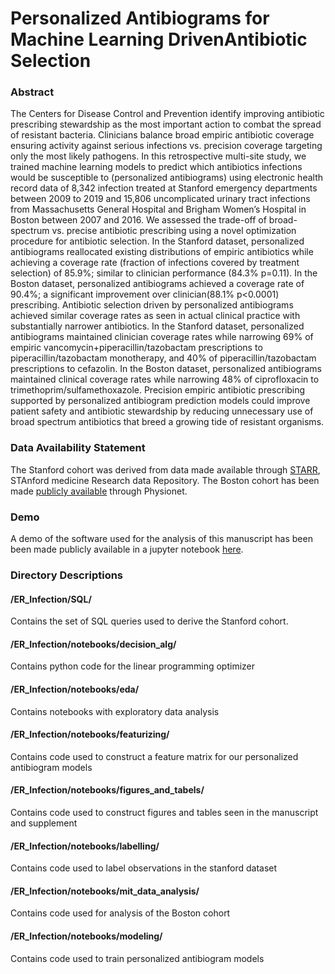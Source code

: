 # Personalized Antibiograms for Machine Learning DrivenAntibiotic Selection

### Abstract
The Centers for Disease Control and Prevention identify improving antibiotic prescribing stewardship as the most important action to combat the spread of resistant bacteria. Clinicians balance broad empiric antibiotic coverage ensuring activity against serious infections vs. precision coverage targeting only the most likely pathogens. In this retrospective multi-site study, we trained machine learning models to predict which antibiotics infections would be susceptible to (personalized antibiograms) using electronic health record data of 8,342 infection treated at Stanford emergency departments between 2009 to 2019 and 15,806 uncomplicated urinary tract infections from Massachusetts General Hospital and Brigham Women’s Hospital in Boston between 2007 and 2016. We assessed the trade-off of broad-spectrum vs. precise antibiotic prescribing using a novel optimization procedure for antibiotic selection. In the Stanford dataset, personalized antibiograms reallocated existing distributions of empiric antibiotics while achieving a coverage rate (fraction of infections covered by treatment selection) of 85.9%; similar to clinician performance (84.3% p=0.11). In the Boston dataset, personalized antibiograms achieved a coverage rate of 90.4%; a significant improvement over clinician(88.1% p<0.0001) prescribing. Antibiotic selection driven by personalized antibiograms achieved similar coverage rates as seen in actual clinical practice with substantially narrower antibiotics. In the Stanford dataset, personalized antibiograms maintained clinician coverage rates while narrowing 69% of empiric vancomycin+piperacillin/tazobactam prescriptions to piperacillin/tazobactam monotherapy, and 40% of piperacillin/tazobactam prescriptions to cefazolin. In the Boston dataset, personalized antibiograms maintained clinical coverage rates while narrowing 48% of ciprofloxacin to trimethoprim/sulfamethoxazole. Precision empiric antibiotic prescribing supported by personalized antibiogram prediction models could improve patient safety and antibiotic stewardship by reducing unnecessary use of broad spectrum antibiotics that breed a growing tide of resistant organisms.

### Data Availability Statement
The Stanford cohort was derived from data made available through [STARR](https://starr.stanford.edu/), STAnford medicine Research data Repository. The Boston cohort has been made [publicly available](https://physionet.org/content/antimicrobial-resistance-uti/1.0.0/) through Physionet. 

### Demo
A demo of the software used for the analysis of this manuscript has been been made publicly available in a jupyter notebook [here](https://github.com/HealthRex/CDSS/blob/master/scripts/ER_Infection/notebooks/demo/Demo%20Personalized%20Antibiogram%20Linear%20Programming.ipynb). 

### Directory Descriptions

#### /ER_Infection/SQL/
 Contains the set of SQL queries used to derive the Stanford cohort.

####  /ER_Infection/notebooks/decision_alg/
Contains python code for the linear programming optimizer

####  /ER_Infection/notebooks/eda/
Contains notebooks with exploratory data analysis

####  /ER_Infection/notebooks/featurizing/
Contains code used to construct a feature matrix for our personalized antibiogram models

####  /ER_Infection/notebooks/figures_and_tabels/
Contains code used to construct figures and tables seen in the manuscript and supplement

####  /ER_Infection/notebooks/labelling/
Contains code used to label observations in the stanford dataset

####  /ER_Infection/notebooks/mit_data_analysis/
Contains code used for analysis of the Boston cohort

####  /ER_Infection/notebooks/modeling/
Contains code used to train personalized antibiogram models


